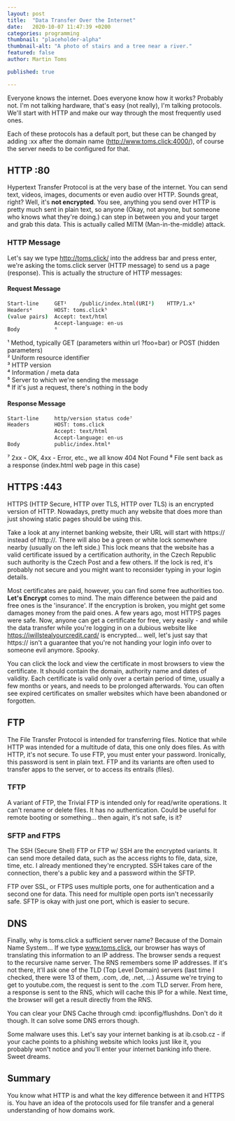```yaml
---
layout: post
title:  "Data Transfer Over the Internet"
date:   2020-10-07 11:47:39 +0200
categories: programming
thumbnail: "placeholder-alpha"
thumbnail-alt: "A photo of stairs and a tree near a river."
featured: false
author: Martin Toms

published: true

---
```

Everyone knows the internet. Does everyone know how it works? Probably not. I'm not talking hardware, that's easy (not really), I'm talking protocols. We'll start with HTTP and make our way through the most frequently used ones.

Each of these protocols has a default port, but these can be changed by adding :xx after the domain name (http://www.toms.click:4000/), of course the server needs to be configured for that.

## HTTP :80

Hypertext Transfer Protocol is at the very base of the internet. You can send text, videos, images, documents or even audio over HTTP. Sounds great, right? Well, it's **not encrypted**. You see, anything you send over HTTP is pretty much sent in plain text, so anyone (Okay, not anyone, but someone who knows what they're doing.) can step in between you and your target and grab this data. This is actually called MITM (Man-in-the-middle) attack.

### HTTP Message

Let's say we type http://toms.click/ into the address bar and press enter, we're asking the toms.click server (HTTP message) to send us a page (response). This is actually the structure of HTTP messages:

#### Request Message

```bash
Start-line     GET¹    /public/index.html(URI²)    HTTP/1.x³
Headers⁴       HOST: toms.click⁵
(value pairs)  Accept: text/html
               Accept-language: en-us
Body           ⁶
```

¹ Method, typically GET (parameters within url ?foo=bar) or POST (hidden parameters)  
² Uniform resource identifier  
³ HTTP version  
⁴ Information / meta data  
⁵ Server to which we're sending the message  
⁶ If it's just a request, there's nothing in the body

#### Response Message

```bash
Start-line     http/version status code⁷
Headers        HOST: toms.click
               Accept: text/html
               Accept-language: en-us
Body           public/index.html⁸
```

⁷ 2xx - OK, 4xx - Error, etc., we all know 404 Not Found
⁸ File sent back as a response (index.html web page in this case)

## HTTPS :443

HTTPS (HTTP Secure, HTTP over TLS, HTTP over TLS) is an encrypted version of HTTP. Nowadays, pretty much any website that does more than just showing static pages should be using this.

Take a look at any internet banking website, their URL will start with https:// instead of http://. There will also be a green or white lock somewhere nearby (usually on the left side.) This lock  means that the website has a valid certificate issued by a certification authority, in the Czech Republic such authority is the Czech Post and a few others. If the lock is red, it's probably not secure and you might want to reconsider typing in your login details.

Most certificates are paid, however, you can find some free authorities too. **Let's Encrypt** comes to mind. The main difference between the paid and free ones is the 'insurance'. If the encryption is broken, you might get some damages money from the paid ones. A few years ago, most HTTPS pages were safe. Now, anyone can get a certificate for free, very easily - and while the data transfer while you're logging in on a dubious website like https://iwillstealyourcredit.card/ is encrypted... well, let's just say that https:// isn't a guarantee that you're not handing your login info over to someone evil anymore. Spooky.

You can click the lock and view the certificate in most browsers to view the certificate. It should contain the domain, authority name and dates of validity. Each certificate is valid only over a certain period of time, usually a few months or years, and needs to be prolonged afterwards. You can often see expired certificates on smaller websites which have been abandoned or forgotten.

## FTP

The File Transfer Protocol is intended for transferring files. Notice that while HTTP was intended for a multitude of data, this one only does files. As with HTTP, it's not secure. To use FTP, you must enter your password. Ironically, this password is sent in plain text. FTP and its variants are often used to transfer apps to the server, or to access its entrails (files).

### TFTP

A variant of FTP, the Trivial FTP is intended only for read/write operations. It can't rename or delete files. It has no authentication. Could be useful for remote booting or something... then again, it's not safe, is it?

### SFTP and FTPS

The SSH (Secure Shell) FTP or FTP w/ SSH are the encrypted variants. It can send more detailed data, such as the access rights to file, data, size, time, etc. I already mentioned they're encrypted. SSH takes care of the connection, there's a public key and a password within the SFTP.

FTP over SSL, or FTPS uses multiple ports, one for authentication and a second one for data. This need for multiple open ports isn't necessarily safe. SFTP is okay with just one port, which is easier to secure.

## DNS

Finally, why is toms.click a sufficient server name? Because of the Domain Name System... If we type www.toms.click, our browser has ways of translating this information to an IP address. The browser sends a request to the recursive name server. The RNS remembers some IP addresses. If it's not there, it'll ask one of the TLD (Top Level Domain) servers (last time I checked, there were 13 of them, .com, .de, .net, ...) Assume we're trying to get to youtube.com, the request is sent to the .com TLD server. From here, a response is sent to the RNS, which will cache this IP for a while. Next time, the browser will get a result directly from the RNS.

You can clear your DNS Cache through cmd: ipconfig/flushdns. Don't do it though. It can solve some DNS errors though.

Some malware uses this. Let's say your internet banking is at ib.csob.cz - if your cache points to a phishing website which looks just like it, you probably won't notice and you'll enter your internet banking info there. Sweet dreams.

## Summary

You know what HTTP is and what the key difference between it and HTTPS is. You have an idea of the protocols used for file transfer and a general understanding of how domains work.